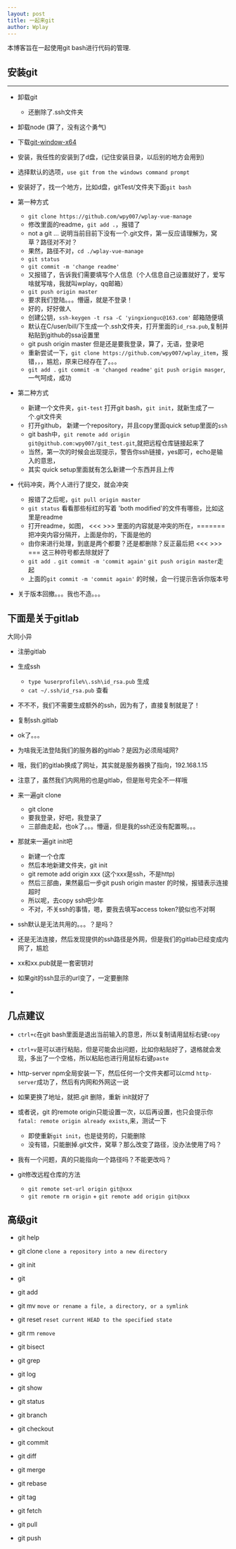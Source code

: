```yaml
---
layout: post
title: 一起来git
author: Wplay
---
```


本博客旨在一起使用git bash进行代码的管理. 
<!-- wplay -->

## 安装git
-----
- 卸载git
	- 还删除了.ssh文件夹
- 卸载node (算了，没有这个勇气)
- 下载[git-window-x64](https://git-scm.com/download/win)
- 安装，我任性的安装到了d盘，(记住安装目录，以后别的地方会用到)
- 选择默认的选项，`use git from the windows command prompt`
- 安装好了，找一个地方，比如d盘，gitTest/文件夹下面`git bash`
- 第一种方式
	+ `git clone https://github.com/wpy007/wplay-vue-manage`
	+ 修改里面的readme，`git add .`，报错了
	+ not a git ... 说明当前目前下没有一个.git文件，第一反应请理解为，窝草？路径对不对？
	+ 果然，路径不对，`cd ./wplay-vue-manage`
	+ `git status`
	+ `git commit -m 'change readme'`
	+ 又报错了，告诉我们需要填写个人信息（个人信息自己设置就好了，爱写啥就写啥，我就叫wplay，qq邮箱）
	+ `git push origin master`
	+ 要求我们登陆。。。懵逼，就是不登录！
	+ 好的，好好做人
	+ 创建公钥，`ssh-keygen -t rsa -C 'yingxionguc@163.com'`  邮箱随便填
	+ 默认在C/user/bill/下生成一个.ssh文件夹，打开里面的`id_rsa.pub`,复制并粘贴到github的ssa设置里
	+ git push origin master 但是还是要我登录，算了，无语，登录吧

	- 重新尝试一下，`git clone https://github.com/wpy007/wplay_item`，报错，，，尴尬，原来已经存在了。。。
	- `git add .` `git commit -m 'changed readme'` `git push origin masger`, 一气呵成，成功
- 第二种方式
	- 新建一个文件夹，`git-test` 打开git bash，`git init`，就新生成了一个.git文件夹
	- 打开github， 新建一个repository，并且copy里面quick setup里面的`ssh`
	- git bash中，`git remote add origin git@github.com:wpy007/git_test.git`,就把远程仓库链接起来了
	- 当然，第一次的时候会出现提示，警告你ssh链接，yes即可，echo是输入的意思，
	- 其实 quick setup里面就有怎么新建一个东西并且上传
	
- 代码冲突，两个人进行了提交，就会冲突
	- 报错了之后呢，`git pull origin master`
	- `git status` 看看那些标红的写着 'both modified'的文件有哪些，比如这里是readme
	- 打开readme，如图， <<<   >>> 里面的内容就是冲突的所在，=======  把冲突内容分隔开，上面是你的，下面是他的
	- 由你来进行处理，到底是两个都要？还是都删除？反正最后把  <<<  >>> ===  这三种符号都去除就好了
	- `git add .` `git commit -m 'commit again'` `git push origin master`走起
	- 上面的`git commit -m 'commit again'` 的时候，会一行提示告诉你版本号
	
- 关于版本回撤。。。我也不造。。。


## 下面是关于gitlab
大同小异
- 注册gitlab
- 生成ssh
	- `type %userprofile%\.ssh\id_rsa.pub`  生成
	- `cat ~/.ssh/id_rsa.pub` 查看
- 不不不，我们不需要生成额外的ssh，因为有了，直接复制就是了！
- 复制ssh.gitlab
- ok了。。。

- 为啥我无法登陆我们的服务器的gitlab？是因为必须局域网?
- 哦，我们的gitlab换成了网址，其实就是服务器换了指向，192.168.1.15
- 注意了，虽然我们内网用的也是gitlab，但是账号完全不一样哦

- 来一遍git clone
	- git clone
	- 要我登录，好吧，我登录了
	- 三部曲走起，也ok了。。。懵逼，但是我的ssh还没有配置啊。。。

- 那就来一遍git init吧
	- 新建一个仓库
	- 然后本地新建文件夹，git init
	- git remote add origin xxx (这个xxx是ssh，不是http)
	- 然后三部曲，果然最后一步git push origin master 的时候，报错表示连接超时
	- 所以呢，去copy ssh吧少年
	- 不对，不关ssh的事情，嗯，要我去填写access token?貌似也不对啊

- ssh默认是无法共用的。。。？是吗？
- 还是无法连接，然后发现提供的ssh路径是外网，但是我们的gitlab已经变成内网了，尴尬

- xx和xx.pub就是一套密钥对
- 如果git的ssh显示的url变了，一定要删除
- 


## 几点建议
- `ctrl+c`在git bash里面是退出当前输入的意思，所以复制请用鼠标右键`copy`
- `ctrl+v`是可以进行粘贴，但是可能会出问题，比如你粘贴好了，退格就会发现，多出了一个空格，所以粘贴也进行用鼠标右键`paste`

- http-server npm全局安装一下，然后任何一个文件夹都可以cmd `http-server`成功了，然后有内网和外网这一说
- 如果更换了地址，就把.git 删除，重新 init就好了
- 或者说，git 的remote origin只能设置一次，以后再设置，也只会提示你`fatal: remote origin already exists`,来，测试一下
	- 即使重新`git init`，也是徒劳的，只能删除
	- 没有错，只能删掉.git文件，窝草？那么改变了路径，没办法使用了吗？

- 我有一个问题，真的只能指向一个路径吗？不能更改吗？
- git修改远程仓库的方法
	+ `git remote set-url origin git@xxx`
	+ `git remote rm origin` + `git remote add origin git@xxx`
	

## 高级git
- git help
- git clone `clone a repository into a new directory`
- git init
- git
- git add
- git mv `move or rename a file, a directory, or a symlink`
- git reset `reset current HEAD to the specified state`
- git rm  `remove`

- git bisect
- git grep
- git log
- git show
- git status

- git branch
- git checkout
- git commit
- git diff
- git merge
- git rebase
- git tag

- git fetch
- git pull
- git push